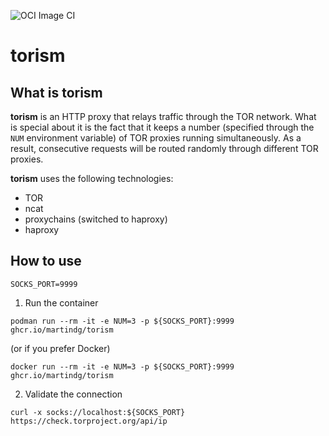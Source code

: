 ![OCI Image CI](https://github.com/martindg/torism/workflows/Build%20and%20Push%20Container%20Image/badge.svg)

# torism

## What is torism

**torism** is an HTTP proxy that relays traffic through the TOR network. What
is special about it is the fact that it keeps a number (specified through the
`NUM` environment variable) of TOR proxies running simultaneously. As a result,
consecutive requests will be routed randomly through different TOR proxies.

**torism** uses the following technologies:
* TOR
* ncat
* proxychains (switched to haproxy)
* haproxy

## How to use

```shell
SOCKS_PORT=9999
```

1. Run the container
```shell
podman run --rm -it -e NUM=3 -p ${SOCKS_PORT}:9999 ghcr.io/martindg/torism
```
(or if you prefer Docker)
```shell
docker run --rm -it -e NUM=3 -p ${SOCKS_PORT}:9999 ghcr.io/martindg/torism
```

2. Validate the connection
```shell
curl -x socks://localhost:${SOCKS_PORT} https://check.torproject.org/api/ip
```
